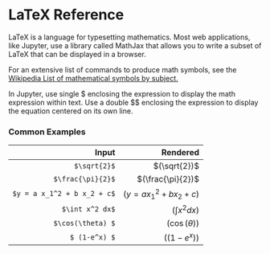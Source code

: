 # LaTeX Reference

LaTeX is a language for typesetting mathematics. Most web applications, like Jupyter, use a library called MathJax that allows you to write a subset of LaTeX that can be displayed in a browser. 

For an extensive list of commands to produce math symbols, see the [Wikipedia List of mathematical symbols by subject.](https://en.wikipedia.org/wiki/List_of_mathematical_symbols_by_subject)

In Jupyter, use single $ enclosing the expression to display the math expression within text. Use a double $$ enclosing the expression to display the equation centered on its own line.

### Common Examples

Input             | Rendered        |
-----------------:|----------------:|
`$\sqrt{2}$` | $(\sqrt{2})$ |
`$\frac{\pi}{2}$` | $(\frac{\pi}{2})$ |
`$y = a x_1^2 + b x_2 + c$` | $(y = a x_1^2 + b x_2 + c)$ |
`$\int x^2 dx$` | $(\int x^2 dx)$
`$\cos(\theta) $` | $(\cos(\theta))$
`$ (1-e^x) $` | $((1-e^x))$
